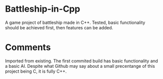 # Battleship-in-Cpp
A game project of battleship made in C++.
Tested, basic functionality should be achieved first, then features can be added.

# Comments 
Imported from existing. The first commited build has basic functionality and a basic AI. Despite what Github may say about a small precentange of this project being C, it is fully C++.
